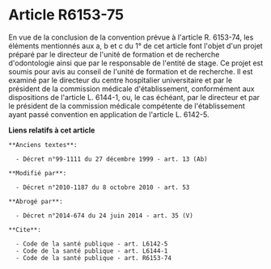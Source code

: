 # Article R6153-75

En vue de la conclusion de la convention prévue à l'article R. 6153-74, les éléments mentionnés aux a, b et c du 1° de cet
article font l'objet d'un projet préparé par le directeur de l'unité de formation et de recherche d'odontologie ainsi que par
le responsable de l'entité de stage. Ce projet est soumis pour avis au conseil de l'unité de formation et de recherche. Il
est examiné par le directeur du centre hospitalier universitaire et par le président de la commission médicale
d'établissement, conformément aux dispositions de l'article L. 6144-1, ou, le cas échéant, par le directeur et par le
président de la commission médicale compétente de l'établissement ayant passé convention en application de l'article L.
6142-5.

**Liens relatifs à cet article**

	**Anciens textes**:

	  - Décret n°99-1111 du 27 décembre 1999 - art. 13 (Ab)

	**Modifié par**:

	  - Décret n°2010-1187 du 8 octobre 2010 - art. 53

	**Abrogé par**:

	  - Décret n°2014-674 du 24 juin 2014 - art. 35 (V)

	**Cite**:

	  - Code de la santé publique - art. L6142-5
	  - Code de la santé publique - art. L6144-1
	  - Code de la santé publique - art. R6153-74
